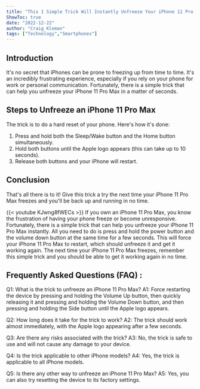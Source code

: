 ```yaml
---
title: "This 1 Simple Trick Will Instantly Unfreeze Your iPhone 11 Pro Max!"
ShowToc: true 
date: "2022-12-22"
author: "Craig Kleman" 
tags: ["Technology","Smartphones"]
---
```

## Introduction
It's no secret that iPhones can be prone to freezing up from time to time. It's an incredibly frustrating experience, especially if you rely on your phone for work or personal communication. Fortunately, there is a simple trick that can help you unfreeze your iPhone 11 Pro Max in a matter of seconds. 

## Steps to Unfreeze an iPhone 11 Pro Max 
The trick is to do a hard reset of your phone. Here's how it's done: 
1. Press and hold both the Sleep/Wake button and the Home button simultaneously. 
2. Hold both buttons until the Apple logo appears (this can take up to 10 seconds). 
3. Release both buttons and your iPhone will restart. 

## Conclusion
That's all there is to it! Give this trick a try the next time your iPhone 11 Pro Max freezes and you'll be back up and running in no time.

{{< youtube KJwng8fWECs >}} 
If you own an iPhone 11 Pro Max, you know the frustration of having your phone freeze or become unresponsive. Fortunately, there is a simple trick that can help you unfreeze your iPhone 11 Pro Max instantly. All you need to do is press and hold the power button and the volume down button at the same time for a few seconds. This will force your iPhone 11 Pro Max to restart, which should unfreeze it and get it working again. The next time your iPhone 11 Pro Max freezes, remember this simple trick and you should be able to get it working again in no time.

## Frequently Asked Questions (FAQ) :
Q1: What is the trick to unfreeze an iPhone 11 Pro Max?
A1: Force restarting the device by pressing and holding the Volume Up button, then quickly releasing it and pressing and holding the Volume Down button, and then pressing and holding the Side button until the Apple logo appears.

Q2: How long does it take for the trick to work?
A2: The trick should work almost immediately, with the Apple logo appearing after a few seconds.

Q3: Are there any risks associated with the trick?
A3: No, the trick is safe to use and will not cause any damage to your device.

Q4: Is the trick applicable to other iPhone models?
A4: Yes, the trick is applicable to all iPhone models.

Q5: Is there any other way to unfreeze an iPhone 11 Pro Max?
A5: Yes, you can also try resetting the device to its factory settings.


